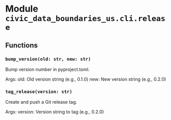 # Module `civic_data_boundaries_us.cli.release`

## Functions

### `bump_version(old: str, new: str)`

Bump version number in pyproject.toml.

Args:
    old: Old version string (e.g., 0.1.0)
    new: New version string (e.g., 0.2.0)

### `tag_release(version: str)`

Create and push a Git release tag.

Args:
    version: Version string to tag (e.g., 0.2.0)
